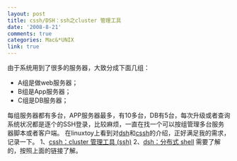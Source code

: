 ```yaml
---
layout: post
title: cssh/DSH：ssh之cluster 管理工具
date: '2008-8-21'
comments: true
categories: Mac&*UNIX
link: true
---
```

由于系统用到了很多的服务器，大致分成下面几组：
<ul>
	<li>A组是做web服务器；</li>
	<li>B组是App服务器；</li>
	<li>C组是DB服务器；</li>
</ul>
每组服务器都有多台，APP服务器最多，有10多台，DB有5台，每次升级或者查询系统状况都是逐个的SSH登录，比较麻烦，一直在找一个可以按组管理多台服务器脚本或者客户端。
在linuxtoy上看到对<a href="http://www.netfort.gr.jp/~dancer/software/dsh.html.en">dsh</a>和<a href="http://cssh.sourceforge.net/">cssh</a>的介绍，正好满足我的需求，记录一下。
1、<a href="http://linuxtoy.org/archives/cssh.html">cssh：cluster 管理工具 (ssh)</a>
2、<a href="http://linuxtoy.org/archives/dsh.html">dsh：分布式 shell</a>
需要了解的，按照上面的链接了解。
